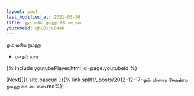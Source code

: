 ```yaml
---
layout: post
last_modified_at: 2021-03-30
title: ஓம் மசிய நமஹ ௧௧ டைம்ஸ்
youtubeId: qbLBijL64AU
---
```

 
 
 ஓம் மசிய நமஹ  
 
 -  மாதம் யார் 
 
  
 
  
 
 
 
 
 
 


{% include youtubePlayer.html id=page.youtubeId %}
 
[Next]({{ site.baseurl }}{% link  split1/_posts/2012-12-17-ஓம் விஸ்வ க்ஷேத்ரய நமஹ ௧௧ டைம்ஸ்.md%})
 
